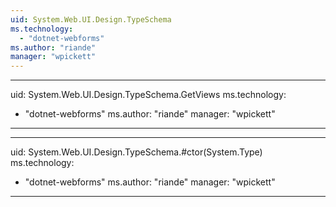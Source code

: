 ```yaml
---
uid: System.Web.UI.Design.TypeSchema
ms.technology: 
  - "dotnet-webforms"
ms.author: "riande"
manager: "wpickett"
---
```


---
uid: System.Web.UI.Design.TypeSchema.GetViews
ms.technology: 
  - "dotnet-webforms"
ms.author: "riande"
manager: "wpickett"
---

---
uid: System.Web.UI.Design.TypeSchema.#ctor(System.Type)
ms.technology: 
  - "dotnet-webforms"
ms.author: "riande"
manager: "wpickett"
---
